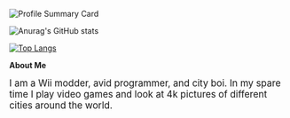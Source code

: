 ![Profile Summary Card](https://github-profile-summary-cards.vercel.app/api/cards/profile-details?username=SkixBloo&theme=tokyonight)

![Anurag's GitHub stats](https://github-readme-stats.vercel.app/api?username=SkixBloo&show_icons=true&theme=tokyonight)

[![Top Langs](https://github-readme-stats.vercel.app/api/top-langs/?username=SkixBloo&show_icons=true&theme=tokyonight)](https://github.com/Sid72020123)

<b>About Me</b>

<big>I am a Wii modder, avid programmer, and city boi.  In my spare time I play video games and look at 4k pictures of different cities around the world.</big>
<!--

